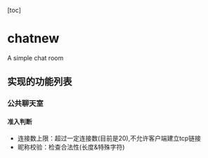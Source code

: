[toc]
# chatnew
A simple chat room

## 实现的功能列表
### 公共聊天室
#### 准入判断
+ 连接数上限：超过一定连接数(目前是20),不允许客户端建立tcp链接
+ 昵称校验：检查合法性(长度&特殊字符)


<!-- + 公共&私密聊天室多人在线广播
+ 创建&加入&退出私密聊天室
+ 私密聊天室准入校验
+ 私聊
+  -->
